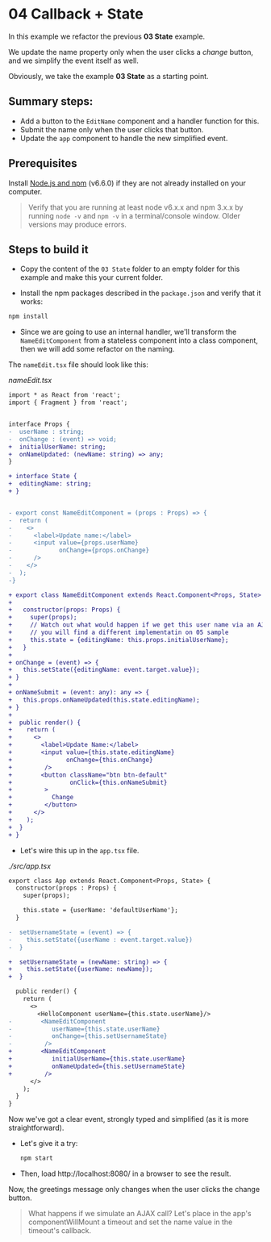 # 04 Callback + State

In this example we refactor the previous **03 State** example.

We update the name property only when the user clicks a _change_ button, and we simplify the event itself as well.

Obviously, we take the example **03 State** as a starting point.

## Summary steps:

- Add a button to the `EditName` component and a handler function for this.
- Submit the name only when the user clicks that button.
- Update the `app` component to handle the new simplified event.

## Prerequisites

Install [Node.js and npm](https://nodejs.org/en/) (v6.6.0) if they are not already installed on your computer.

> Verify that you are running at least node v6.x.x and npm 3.x.x by running `node -v` and `npm -v` in a terminal/console window. Older versions may produce errors.

## Steps to build it

- Copy the content of the `03 State` folder to an empty folder for this example and make this your current folder.

- Install the npm packages described in the `package.json` and verify that it works:

```bash
npm install
```

- Since we are going to use an internal handler, we'll transform the `NameEditComponent` from a stateless component into a class component, then we will add some refactor on the naming.

 The `nameEdit.tsx` file should look like this:

_nameEdit.tsx_

```diff
import * as React from 'react';
import { Fragment } from 'react';


interface Props {
-  userName : string;
-  onChange : (event) => void;
+  initialUserName: string;
+  onNameUpdated: (newName: string) => any;
}

+ interface State {
+  editingName: string;
+ }


- export const NameEditComponent = (props : Props) => {
-  return (
-    <>
-      <label>Update name:</label>
-      <input value={props.userName} 
-             onChange={props.onChange}
-      />
-    </>
-  );
-}

+ export class NameEditComponent extends React.Component<Props, State> {
+ 
+   constructor(props: Props) {
+     super(props);
+     // Watch out what would happen if we get this user name via an AJAX callback
+     // you will find a different implementatin on 05 sample
+     this.state = {editingName: this.props.initialUserName};
+   }
+
+ onChange = (event) => {
+   this.setState({editingName: event.target.value});
+ }
+
+ onNameSubmit = (event: any): any => {
+   this.props.onNameUpdated(this.state.editingName);
+ }
+
+  public render() {
+    return (
+      <>
+        <label>Update Name:</label>
+        <input value={this.state.editingName} 
+               onChange={this.onChange} 
+         />
+        <button className="btn btn-default" 
+                onClick={this.onNameSubmit}
+         >     
+           Change
+         </button>
+      </>
+    );
+  }
+ }
```

- Let's wire this up in the `app.tsx` file.

_./src/app.tsx_

```diff
export class App extends React.Component<Props, State> {
  constructor(props : Props) {
    super(props);

    this.state = {userName: 'defaultUserName'};
  }

-  setUsernameState = (event) => {
-    this.setState({userName : event.target.value})
-  }

+  setUsernameState = (newName: string) => {
+    this.setState({userName: newName});
+  }

  public render() {
    return (
      <>
        <HelloComponent userName={this.state.userName}/>
-        <NameEditComponent 
-           userName={this.state.userName} 
-           onChange={this.setUsernameState}
-         />
+        <NameEditComponent 
+           initialUserName={this.state.userName} 
+           onNameUpdated={this.setUsernameState}
+         />
      </>
    );
  }
}
```


 Now we've got a clear event, strongly typed and simplified (as it is more straightforward).

- Let's give it a try:

  ```bash
  npm start
  ```

- Then, load http://localhost:8080/ in a browser to see the result.

 Now, the greetings message only changes when the user clicks the change button.

> What happens if we simulate an AJAX call? Let's place in the app's componentWillMount a timeout and set the name value in the timeout's callback.
